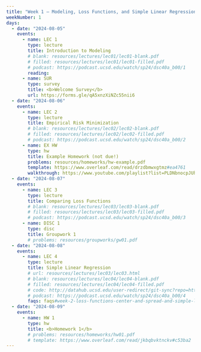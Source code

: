 ```yaml
---
title: "Week 1 – Modeling, Loss Functions, and Simple Linear Regression<br><small>📘 Read <a href='resources/notes/notes_chapter_1.pdf#page=1'>Note 1, Pages 1-12</a>, <a href='resources/notes/spread.pdf'>the spread notes</a>, and <a href='resources/notes/notes_chapter_2.pdf#page=1'>Note 2, Pages 1-7</a>.</small>"
weekNumber: 1
days:
  - date: "2024-08-05"
    events:
      - name: LEC 1
        type: lecture
        title: Introduction to Modeling
        # blank: resources/lectures/lec01/lec01-blank.pdf
        # filled: resources/lectures/lec01/lec01-filled.pdf
        # podcast: https://podcast.ucsd.edu/watch/sp24/dsc40a_b00/1
        reading:
      - name: SUR
        type: survey
        title: <b>Welcome Survey</b>
        url: https://forms.gle/qA5xnzXiNZc55nii6
  - date: "2024-08-06"
    events:
      - name: LEC 2
        type: lecture
        title: Empirical Risk Minimization
        # blank: resources/lectures/lec02/lec02-blank.pdf
        # filled: resources/lectures/lec02/lec02-filled.pdf
        # podcast: https://podcast.ucsd.edu/watch/sp24/dsc40a_b00/2
      - name: EX HW
        type: hw
        title: Example Homework (not due!)
        problems: resources/homeworks/hw-example.pdf
        template: https://www.overleaf.com/read/drzdbmwxgtmz#ea4761
        walkthrough: https://www.youtube.com/playlist?list=PLDNbnocpJUhYtg3s2__3pbh1kNKYxXaFM
  - date: "2024-08-07"
    events:
      - name: LEC 3
        type: lecture
        title: Comparing Loss Functions
        # blank: resources/lectures/lec03/lec03-blank.pdf
        # filled: resources/lectures/lec03/lec03-filled.pdf
        # podcast: https://podcast.ucsd.edu/watch/sp24/dsc40a_b00/3
      - name: DISC 1
        type: disc
        title: Groupwork 1
        # problems: resources/groupworks/gw01.pdf
  - date: "2024-08-08"
    events:
      - name: LEC 4
        type: lecture
        title: Simple Linear Regression
        # url: resources/lectures/lec03/lec03.html
        # blank: resources/lectures/lec04/lec04-blank.pdf
        # filled: resources/lectures/lec04/lec04-filled.pdf
        # code: http://datahub.ucsd.edu/user-redirect/git-sync?repo=https://github.com/dsc-courses/dsc40a-2024-su-ii&subPath=lectures/lec04/lec04-code.ipynb
        # podcast: https://podcast.ucsd.edu/watch/sp24/dsc40a_b00/4
        faqs: faqs#week-2-loss-functions-center-and-spread-and-simple-linear-regression
  - date: "2024-08-09"
    events:
      - name: HW 1
        type: hw
        title: <b>Homework 1</b>
        # problems: resources/homeworks/hw01.pdf
        # template: https://www.overleaf.com/read/jkbqbvktnckv#c53ba2
---
```

